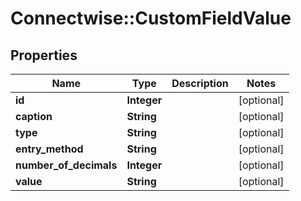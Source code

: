 # Connectwise::CustomFieldValue

## Properties
Name | Type | Description | Notes
------------ | ------------- | ------------- | -------------
**id** | **Integer** |  | [optional] 
**caption** | **String** |  | [optional] 
**type** | **String** |  | [optional] 
**entry_method** | **String** |  | [optional] 
**number_of_decimals** | **Integer** |  | [optional] 
**value** | **String** |  | [optional] 


